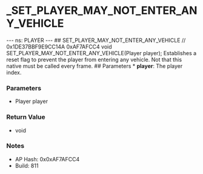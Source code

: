# _SET_PLAYER_MAY_NOT_ENTER_ANY_VEHICLE

--- ns: PLAYER --- ## SET_PLAYER_MAY_NOT_ENTER_ANY_VEHICLE  // 0x1DE37BBF9E9CC14A 0xAF7AFCC4 void SET_PLAYER_MAY_NOT_ENTER_ANY_VEHICLE(Player player);  Establishes a reset flag to prevent the player from entering any vehicle. Not that this native must be called every frame.  ## Parameters * **player**: The player index.

### Parameters
* Player player

### Return Value
* void

### Notes
* AP Hash: 0x0xAF7AFCC4
* Build: 811

